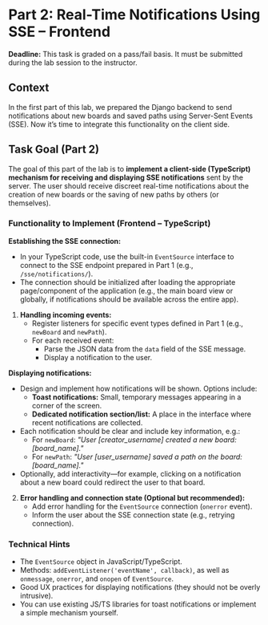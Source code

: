 # Part 2: Real-Time Notifications Using SSE – Frontend

**Deadline:** This task is graded on a pass/fail basis. It must be submitted during the lab session to the instructor.

## Context

In the first part of this lab, we prepared the Django backend to send notifications about new boards and saved paths using Server-Sent Events (SSE). Now it’s time to integrate this functionality on the client side.

## Task Goal (Part 2)

The goal of this part of the lab is to **implement a client-side (TypeScript) mechanism for receiving and displaying SSE notifications** sent by the server. The user should receive discreet real-time notifications about the creation of new boards or the saving of new paths by others (or themselves).

### Functionality to Implement (Frontend – TypeScript)

**Establishing the SSE connection:**
* In your TypeScript code, use the built-in `EventSource` interface to connect to the SSE endpoint prepared in Part 1 (e.g., `/sse/notifications/`).  
* The connection should be initialized after loading the appropriate page/component of the application (e.g., the main board view or globally, if notifications should be available across the entire app).  

1. **Handling incoming events:**
   * Register listeners for specific event types defined in Part 1 (e.g., `newBoard` and `newPath`).  
   * For each received event:  
     * Parse the JSON data from the `data` field of the SSE message.  
     * Display a notification to the user.  

**Displaying notifications:**
* Design and implement how notifications will be shown. Options include:  
  * **Toast notifications:** Small, temporary messages appearing in a corner of the screen.  
  * **Dedicated notification section/list:** A place in the interface where recent notifications are collected.  
* Each notification should be clear and include key information, e.g.:  
  * For `newBoard`: *"User [creator_username] created a new board: [board_name]."*  
  * For `newPath`: *"User [user_username] saved a path on the board: [board_name]."*  
* Optionally, add interactivity—for example, clicking on a notification about a new board could redirect the user to that board.  

2. **Error handling and connection state (Optional but recommended):**
   * Add error handling for the `EventSource` connection (`onerror` event).  
   * Inform the user about the SSE connection state (e.g., retrying connection).  

### Technical Hints

* The `EventSource` object in JavaScript/TypeScript.  
* Methods: `addEventListener('eventName', callback)`, as well as `onmessage`, `onerror`, and `onopen` of `EventSource`.  
* Good UX practices for displaying notifications (they should not be overly intrusive).  
* You can use existing JS/TS libraries for toast notifications or implement a simple mechanism yourself.  
